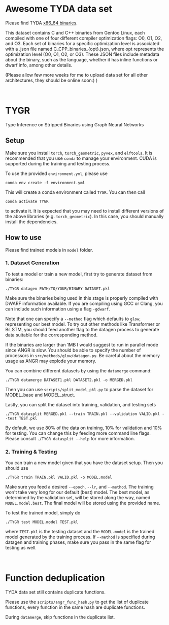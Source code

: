 # Awesome TYDA data set
Please find TYDA [x86_64 binaries](https://www.dropbox.com/scl/fo/awtitjnc48k224373vcrx/h?rlkey=muj6t1watc6vn2ds6du7egoha&e=1&dl=0). 

This dataset contains C and C++ binaries from Gentoo Linux, each compiled with one of four different compiler optimization flags: O0, O1, O2, and O3. Each set of binaries for a specific optimization level is associated with a .json file named C_CPP_binaries_{opt}.json, where opt represents the optimization level (O0, O1, O2, or O3). These JSON files include metadata about the binary, such as the language, whether it has inline functions or dwarf info, among other details.

(Please allow few more weeks for me to upload data set for all other architectures, they should be online soon:) )

<br>

# TYGR

Type Inference on Stripped Binaries using Graph Neural Networks

## Setup

Make sure you install `torch`, `torch_geometric`, `pyvex`, and `elftools`.
It is recommended that you use `conda` to manage your environment.
CUDA is supported during the training and testing process.

To use the provided `environment.yml`, please use

```
conda env create -f environment.yml
```

This will create a conda environment called `TYGR`.
You can then call

```
conda activate TYGR
```

to activate it.
It is expected that you may need to install different versions of the
above libraries (e.g. `torch_geometric`).
In this case, you should manually install the dependencies.

## How to use

Please find trained models in `model` folder.

### 1. Dataset Generation

To test a model or train a new model, first try to generate dataset from binaries:

```
./TYGR datagen PATH/TO/YOUR/BINARY DATASET.pkl
```

Make sure the binaries being used in this stage is properly compiled with DWARF
information available.
If you are compiling using GCC or Clang, you can include such information using
a flag `-gdwarf`.

Note that one can specify a `--method` flag which defaults to `glow`, representing
our best model.
To try out other methods like Transformer or BiLSTM, you should feed another flag
to the datagen process to generate data suitable for the corresponding method.

If the binaries are larger than 1MB I would suggest to run in parallel mode since ANGR is slow. You should be able to specify the number of processors in `src/methods/glow/datagen.py`. Be careful about the memory usage as ANGR may explode your memory. 



You can combine different datasets by using the `datamerge` command:

```
./TYGR datamerge DATASET1.pkl DATASET2.pkl -o MERGED.pkl
```

Then you can use `scripts/split_model_pkl.py` to parse the dataset for MODEL_base and MODEL_struct.

Lastly, you can split the dataset into training, validation, and testing sets

```
./TYGR datasplit MERGED.pkl --train TRAIN.pkl --validation VALID.pkl --test TEST.pkl
```

By default, we use 80% of the data on training, 10% for validation and 10% for testing.
You can change this by feeding more command line flags.
Please consult `./TYGR datasplit --help` for more information.

### 2. Training & Testing

You can train a new model given that you have the dataset setup.
Then you should use

```
./TYGR train TRAIN.pkl VALID.pkl -o MODEL.model
```

Make sure you feed a desired `--epoch`, `--lr`, and `--method`.
The training won't take very long for our default (best) model.
The best model, as determined by the validation set, will be stored along the way,
named `MODEL.model.best`.
The final model will be stored using the provided name.

To test the trained model, simply do

```
./TYGR test MODEL.model TEST.pkl 
```

where `TEST.pkl` is the testing dataset and the `MODEL.model` is the trained model generated
by the training process.
If `--method` is specified during datagen and training phases, make sure you pass in the same
flag for testing as well.

<br>

# Function deduplication

TYDA data set still contains duplicate functions.

Please use the `scripts/angr_func_hash.py` to get the list of duplicate functions, every function in the same hash are duplicate functions.

During `datamerge`, skip functions in the duplicate list.
